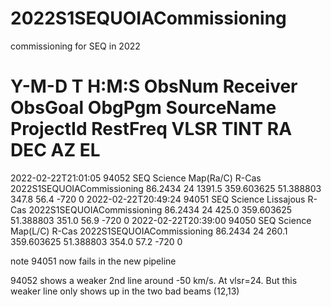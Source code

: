 #  2022S1SEQUOIACommissioning

commissioning for SEQ in 2022

# Y-M-D   T H:M:S     ObsNum  Receiver   ObsGoal      ObgPgm      SourceName                ProjectId                   RestFreq      VLSR    TINT    RA          DEC        AZ     EL
2022-02-22T21:01:05    94052  SEQ        Science      Map(Ra/C)   R-Cas                     2022S1SEQUOIACommissioning      86.2434    24    1391.5  359.603625  51.388803  347.8  56.4  -720 0
2022-02-22T20:49:24    94051  SEQ        Science      Lissajous   R-Cas                     2022S1SEQUOIACommissioning      86.2434    24     425.0  359.603625  51.388803  351.0  56.9  -720 0
2022-02-22T20:39:00    94050  SEQ        Science      Map(L/C)    R-Cas                     2022S1SEQUOIACommissioning      86.2434    24     260.1  359.603625  51.388803  354.0  57.2  -720 0

note 94051 now fails in the new pipeline

94052 shows a weaker 2nd line around -50 km/s.  At vlsr=24.
But this weaker line only shows up in the two bad beams (12,13)
